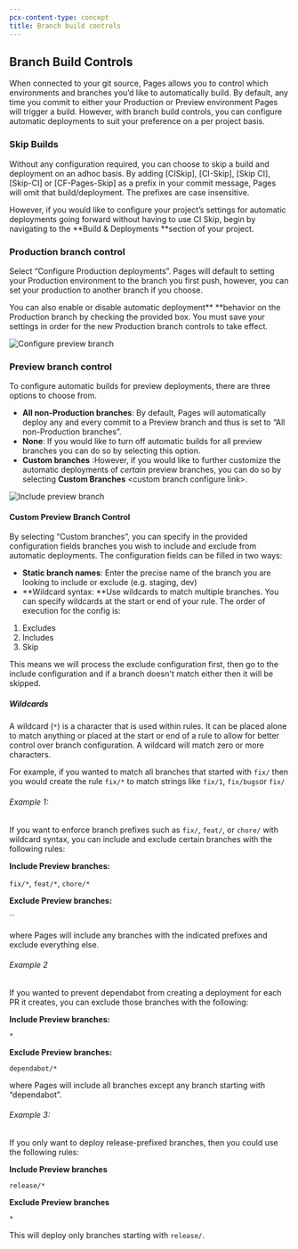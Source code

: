 ```yaml
---
pcx-content-type: concept
title: Branch build controls
---
```


## Branch Build Controls 

When connected to your git source, Pages allows you to control which environments and branches you’d like to automatically build. By default, any time you commit to either your Production or Preview environment Pages will trigger a build. However, with branch build controls, you can configure automatic deployments to suit your preference on a per project basis.

### Skip Builds 

Without any configuration required, you can choose to skip a build and deployment on an adhoc basis. By adding [CISkip], [CI-Skip], [Skip CI], [Skip-CI] or [CF-Pages-Skip] as a prefix in your commit message, Pages will omit that build/deployment. The prefixes are case insensitive. 

However, if you would like to configure your project’s settings for automatic deployments going forward without having to use CI Skip, begin by navigating to the **Build & Deployments **section of your project. 


### Production branch control 

Select  “Configure Production deployments”. Pages will default to setting your Production environment to the branch you first push, however, you can set your production to another branch if you choose. 

You can also enable or disable automatic deployment** **behavior on the Production branch by checking the provided box. You must save your settings in order for the new Production branch controls to take effect. 

![Configure preview branch](../media/configure-preview-deployment.png)

### Preview branch control 

To configure automatic builds for preview deployments, there are three options to choose from. 

* **All non-Production branches**: By default, Pages will automatically deploy any and every commit to a Preview branch and thus is set to “All non-Production branches”. 
* **None**: If you would like to turn off automatic builds for all preview branches you can do so by selecting this option. 
* **Custom branches** :However, if you would like to further customize the automatic deployments of _certain_ preview branches, you can do so by selecting **Custom Branches** &lt;custom branch configure link>.

![Include preview branch](../media/include-preview-brances.png)

#### Custom Preview Branch Control  

By selecting “Custom branches”, you can specify in the provided configuration fields branches you wish to include and exclude from automatic deployments. The configuration fields can be filled in two ways: 

* **Static branch names**: Enter the precise name of the branch you are looking to include or exclude (e.g. staging, dev) 
* **Wildcard syntax: **Use wildcards to match multiple branches. You can specify wildcards at the start or end of your rule. The order of execution for the config is:
1. Excludes
2. Includes
3. Skip 

This means we will process the exclude configuration first, then go to the include configuration and if a branch doesn't match either then it will be skipped.

##### Wildcards

A wildcard (`*`) is a character that is used within rules. It can be placed alone to match anything or placed at the start or end of a rule to allow for better control over branch configuration. A wildcard will match zero or more characters. 

For example, if you wanted to match all branches that started with `fix/` then you would create the rule `fix/*` to match strings like `fix/1`, `fix/bugs`or `fix/`

###### Example 1: 

If you want to enforce branch prefixes such as `fix/`, `feat/`, or `chore/` with wildcard syntax, you can include and exclude certain branches with the following rules:

**Include Preview branches:**

`fix/*`, `feat/*`, `chore/*`

**Exclude Preview branches:**

``

where Pages will include any branches with the indicated prefixes and exclude everything else.

###### Example 2

If you wanted to prevent dependabot from creating a deployment for each PR it creates, you can exclude those branches with the following:

**Include Preview branches:**

`*`

**Exclude Preview branches:**

`dependabot/*`

where Pages will include all branches except any branch starting with “dependabot”. 

###### Example 3: 

If you only want to deploy release-prefixed branches, then you could use the following rules:

**Include Preview branches**

`release/*`

**Exclude Preview branches**

`*`

This will deploy only branches starting with `release/`.
